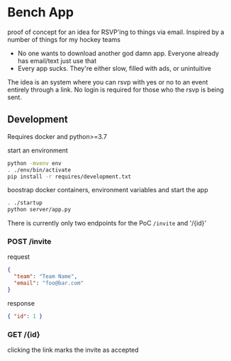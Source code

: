 # Bench App

proof of concept for an idea for RSVP'ing to things via email.
Inspired by a number of things for my hockey teams

- No one wants to download another god damn app. Everyone already has email/text just use that
- Every app sucks. They're either slow, filled with ads, or unintuitive

The idea is an system where you can rsvp with yes or no to an event entirely through a link. No login is required for those who the rsvp is being sent.

## Development

Requires docker and python>=3.7

start an environment

```bash
python -mvenv env
. ./env/bin/activate
pip install -r requires/development.txt
```

boostrap docker containers, environment variables and start the app

```bash
. ./startup
python server/app.py
```

There is currently only two endpoints for the PoC `/invite` and '/{id}'

### POST /invite

request

```json
{
  "team": "Team Name",
  "email": "foo@bar.com"
}
```

response

```json
{ "id": 1 }
```

### GET /{id}

clicking the link marks the invite as accepted

